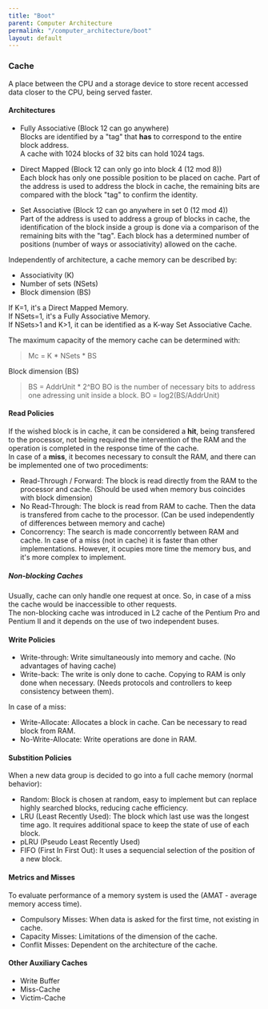 ```yaml
---
title: "Boot"
parent: Computer Architecture
permalink: "/computer_architecture/boot"
layout: default
---
```


### Cache

A place between the CPU and a storage device to store recent accessed data closer to the CPU, being served faster.

#### Architectures
* Fully Associative (Block 12 can go anywhere)  
  Blocks are identified by a "tag" that **has** to correspond to the entire block address.  
  A cache with 1024 blocks of 32 bits can hold 1024 tags.
  
* Direct Mapped (Block 12 can only go into block 4 (12 mod 8))  
  Each block has only one possible position to be placed on cache. Part of the address is used to address the block in cache, the remaining bits are compared with the block "tag" to confirm the identity.
  
* Set Associative (Block 12 can go anywhere in set 0 (12 mod 4))  
  Part of the address is used to address a group of blocks in cache, the identification of the block inside a group is done via a comparison of the remaining bits with the "tag". Each block has a determined number of positions (number of ways or associativity) allowed on the cache.
  
Independently of architecture, a cache memory can be described by: 
* Associativity (K)
* Number of sets (NSets)
* Block dimension (BS)

If K=1, it's a Direct Mapped Memory.  
If NSets=1, it's a Fully Associative Memory.  
If NSets>1 and K>1, it can be identified as a K-way Set Associative Cache.  

The maximum capacity of the memory cache can be determined with:
> Mc = K * NSets * BS

Block dimension (BS)
> BS = AddrUnit * 2^BO
BO is the number of necessary bits to address one adressing unit inside a block. 
>  BO = log2(BS/AddrUnit)

#### Read Policies

If the wished block is in cache, it can be considered a **hit**, being transfered to the processor, not being required the intervention of the RAM and the operation is completed in the response time of the cache.  
In case of a **miss**, it becomes necessary to consult the RAM, and there can be implemented one of two procediments:
* Read-Through / Forward: The block is read directly from the RAM to the processor and cache. (Should be used when memory bus coincides with block dimension)
* No Read-Through: The block is read from RAM to cache. Then the data is transfered from cache to the processor. (Can be used independently of differences between memory and cache)
* Concorrency: The search is made concorrently between RAM and cache. In case of a miss (not in cache) it is faster than other implementations. However, it ocupies more time the memory bus, and it's more complex to implement.

##### Non-blocking Caches
Usually, cache can only handle one request at once. So, in case of a miss the cache would be inaccessible to other requests.  
The non-blocking cache was introduced in L2 cache of the Pentium Pro and Pentium II and it depends on the use of two independent buses.

#### Write Policies

* Write-through: Write simultaneously into memory and cache. (No advantages of having cache)
* Write-back: The write is only done to cache. Copying to RAM is only done when necessary. (Needs protocols and controllers to keep consistency between them).

In case of a miss:
* Write-Allocate: Allocates a block in cache. Can be necessary to read block from RAM.
* No-Write-Allocate: Write operations are done in RAM.

#### Substition Policies
When a new data group is decided to go into a full cache memory (normal behavior):

* Random: Block is chosen at random, easy to implement but can replace highly searched blocks, reducing cache efficiency.
* LRU (Least Recently Used): The block which last use was the longest time ago. It requires additional space to keep the state of use of each block.
* pLRU (Pseudo Least Recently Used)
* FIFO (First In First Out): It uses a sequencial selection of the position of a new block.


#### Metrics and Misses
To evaluate performance of a memory system is used the (AMAT - average memory access time).

* Compulsory Misses: When data is asked for the first time, not existing in cache.
* Capacity Misses: Limitations of the dimension of the cache.
* Conflit Misses: Dependent on the architecture of the cache.

#### Other Auxiliary Caches

* Write Buffer
* Miss-Cache
* Victim-Cache
